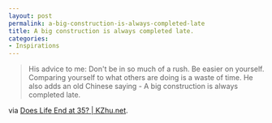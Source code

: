 ```yaml
---
layout: post
permalink: a-big-construction-is-always-completed-late
title: A big construction is always completed late.
categories:
- Inspirations
---
```


<blockquote>
His advice to me: Don't be in so much of a rush. Be easier on yourself. Comparing yourself to what others are doing is a waste of time. He also adds an old Chinese saying - A big construction is always completed late.
</blockquote>

via [Does Life End at 35? | KZhu.net](http://kzhu.net/does-life-end-at-35.html).
